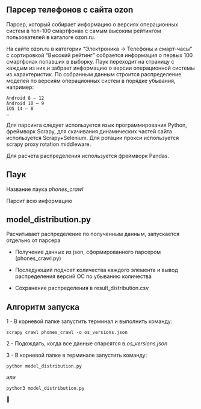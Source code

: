 ## Парсер телефонов с сайта ozon

Парсер, который собирает информацию о версиях операционных систем в топ-100 смартфонах с самым высоким рейтингом пользователей в каталоге ozon.ru.

На сайте ozon.ru в категории “Электроника -> Телефоны и смарт-часы” с сортировкой “Высокий рейтинг” собрается информация о первых 100 смартфонах попавших в выборку. Паук переходит на страницу с каждым из них и забрает информацию о версии операционной системы из характеристик. По собранным данным строится распределение моделей по версиям операционных систем в порядке убывания, например:
```
Android 8 — 12
Android 10 — 9
iOS 14 — 8
…
```
Для парсинга следует используется язык программирования Python, фреймворк Scrapy, для скачивания динамических частей сайта используется Scrapy+Selenium. Для ротации прокси используется scrapy proxy rotation middleware.

Для расчета распределения используется фреймворк Pandas.

## Паук

Название паука _phones_crawl_

Парсит всю информацию

## model_distribution.py

Расчитывает распределение по полученным данным, запускается отдельно от парсера

- Получение данных из json, сформированного парсером (phones_crawl.py)

- Последующий подчсет количества каждого элемента и вывод распределения версий ОС по убыванию количества

- Сохранение распределения в result_distribution.csv

## Алгоритм запуска

1 - В корневой папке запустить терминал и выполнить команду:

`scrapy crawl phones_crawl -o os_versions.json`

2 - Подождать, когда все данные спарсятся в *os_versions.json*

3 - В корневой папке в терминале запустить команду:

`python model_distribution.py`

_или_

`python3 model_distribution.py`

🙂
